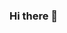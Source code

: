 ### Hi there 👋

<!--
**Gabitandil/gabitandil** is a ✨ _special_ ✨ repository because its `README.md` (this file) appears on your GitHub profile.

Here are some ideas to get you started:

- 🔭 I’m currently working on ...
- 🌱 I’m currently learning ...
- 👯 I’m looking to collaborate on ...
- 🤔 I’m looking for help with ...
- 💬 Ask me about ...
- 📫 How to reach me: ...
- 😄 Pronouns: ...
- ⚡ Fun fact: ...


HOLAAAAAAAAAAAAAAAAAAAA ![verbos de accion](https://user-images.githubusercontent.com/70545509/172402603-2b279712-4840-45d9-8350-fb6c9b4889a1.png)

-->
